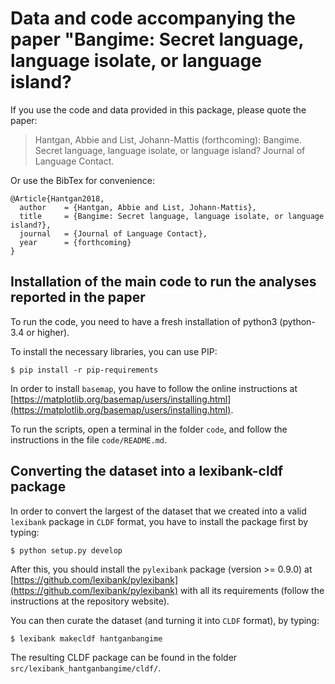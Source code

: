 # Data and code accompanying the paper "Bangime: Secret language, language isolate, or language island?

If you use the code and data provided in this package, please quote the paper:

> Hantgan, Abbie and List, Johann-Mattis (forthcoming): Bangime. Secret language, language isolate, or language island? Journal of Language Contact.

Or use the BibTex for convenience:

```
@Article{Hantgan2018,
  author    = {Hantgan, Abbie and List, Johann-Mattis},
  title     = {Bangime: Secret language, language isolate, or language island?},
  journal   = {Journal of Language Contact},
  year      = {forthcoming}
}
```

## Installation of the main code to run the analyses reported in the paper

To run the code, you need to have a fresh installation of python3 (python-3.4 or higher).

To install the necessary libraries, you can use PIP:

```shell
$ pip install -r pip-requirements
```

In order to install `basemap`, you have to follow the online instructions at [https://matplotlib.org/basemap/users/installing.html](https://matplotlib.org/basemap/users/installing.html). 

To run the scripts, open a terminal in the folder `code`, and follow the instructions in the file `code/README.md`.

## Converting the dataset into a lexibank-cldf package

In order to convert the largest of the dataset that we created into a valid `lexibank` package in `CLDF` format, you have to install the package first by typing:

```shell
$ python setup.py develop
```

After this, you should install the `pylexibank` package (version >= 0.9.0) at [https://github.com/lexibank/pylexibank](https://github.com/lexibank/pylexibank) with all its requirements (follow the instructions at the repository website).

You can then curate the dataset (and turning it into `CLDF` format), by typing:

```shell
$ lexibank makecldf hantganbangime
```

The resulting CLDF package can be found in the folder `src/lexibank_hantganbangime/cldf/`.



